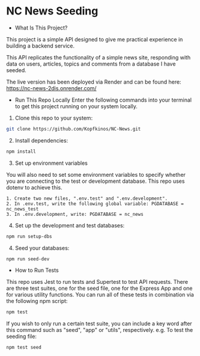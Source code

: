 # NC News Seeding

- What Is This Project?

This project is a simple API designed to give me practical experience in building a backend service.

This API replicates the functionality of a simple news site, responding with data on users, articles, topics and comments from a database I have seeded.

The live version has been deployed via Render and can be found here:
https://nc-news-2dis.onrender.com/

- Run This Repo Locally
  Enter the following commands into your terminal to get this project running on your system locally.

1. Clone this repo to your system:

```bash
git clone https://github.com/Kopfkinos/NC-News.git
```

2. Install dependencies:

```bash
npm install
```

3. Set up environment variables

You will also need to set some environment variables to specify whether you are connecting to the test or development database. This repo uses dotenv to achieve this.

    1. Create two new files, ".env.test" and ".env.development".
    2. In .env.test, write the following global variable: PGDATABASE = nc_news_test
    3. In .env.development, write: PGDATABASE = nc_news

4.  Set up the development and test databases:

```bash
npm run setup-dbs
```

4. Seed your databases:

```bash
npm run seed-dev
```

- How to Run Tests

This repo uses Jest to run tests and Supertest to test API requests. There are three test suites, one for the seed file, one for the Express App and one for various utility functions.
You can run all of these tests in combination via the following npm script:

```bash
npm test
```

If you wish to only run a certain test suite, you can include a key word after this command such as "seed", "app" or "utils", respectively. e.g. To test the seeding file:

```bash
npm test seed
```
